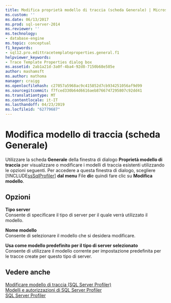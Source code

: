 ```yaml
---
title: Modifica proprietà modello di traccia (scheda Generale) | Microsoft Docs
ms.custom: ''
ms.date: 06/13/2017
ms.prod: sql-server-2014
ms.reviewer: ''
ms.technology:
- database-engine
ms.topic: conceptual
f1_keywords:
- sql12.pro.edittracetemplateproperties.general.f1
helpviewer_keywords:
- Trace Template Properties dialog box
ms.assetid: 2ab1a21d-3a0f-4ba4-92d8-7150b68e585e
author: mashamsft
ms.author: mathoma
manager: craigg
ms.openlocfilehash: c27057a5968ac9c415852d7cb934251056af9d99
ms.sourcegitcommit: f7fced330b64d6616aeb8766747295807c92dd41
ms.translationtype: MT
ms.contentlocale: it-IT
ms.lasthandoff: 04/23/2019
ms.locfileid: "62779687"
---
```

# <a name="edit-trace-template-properties-general-tab"></a>Modifica modello di traccia (scheda Generale)
  Utilizzare la scheda **Generale** della finestra di dialogo **Proprietà modello di traccia** per visualizzare o modificare i modelli di traccia esistenti utilizzando le opzioni seguenti. Per accedere a questa finestra di dialogo, scegliere [!INCLUDE[ssSqlProfiler](../includes/sssqlprofiler-md.md)] **dal menu** File **di**e quindi fare clic su **Modifica modello**.  
  
## <a name="options"></a>Opzioni  
 **Tipo server**  
 Consente di specificare il tipo di server per il quale verrà utilizzato il modello.  
  
 **Nome modello**  
 Consente di selezionare il modello che si desidera modificare.  
  
 **Usa come modello predefinito per il tipo di server selezionato**  
 Consente di utilizzare il modello corrente per impostazione predefinita per le tracce create per questo tipo di server.  
  
## <a name="see-also"></a>Vedere anche  
 [Modificare modello di traccia &#40;SQL Server Profiler&#41;](modify-a-trace-template-sql-server-profiler.md)   
 [Modelli e autorizzazioni di SQL Server Profiler](../tools/sql-server-profiler/sql-server-profiler-templates-and-permissions.md)   
 [SQL Server Profiler](../tools/sql-server-profiler/sql-server-profiler.md)  
  
  
